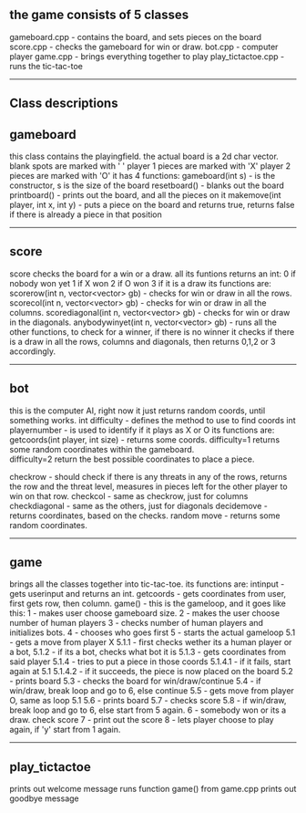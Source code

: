 the game consists of 5 classes
------------------------------
gameboard.cpp - contains the board, and sets pieces on the board
score.cpp - checks the gameboard for win or draw.
bot.cpp - computer player
game.cpp - brings everything together to play
play_tictactoe.cpp - runs the tic-tac-toe

______________________________
Class descriptions
------------------------------
gameboard
---------
this class contains the playingfield.
the actual board is a 2d char vector.
blank spots are marked with ' '
player 1 pieces are marked with 'X'
player 2 pieces are marked with 'O'
it has 4 functions:
gameboard(int s) - is the constructor, s is the size of the board
resetboard() - blanks out the board
printboard() - prints out the board, and all the pieces on it
makemove(int player, int x, int y) - puts a piece on the board and returns true, returns false if there is already a piece in that position
_______
score
-------
score checks the board for a win or a draw.
all its funtions returns an int:
0 if nobody won yet
1 if X won
2 if O won
3 if it is a draw
its functions are:
scorerow(int n, vector<vector<int>> gb) - checks for win or draw in all the rows.
scorecol(int n, vector<vector<int>> gb) - checks for win or draw in all the columns.
scorediagonal(int n, vector<vector<int>> gb) - checks for win or draw in the diagonals.
anybodywinyet(int n, vector<vector<int>> gb) - runs all the other functions, to check for a winner, if there is no winner it checks if there is a draw in all the rows, columns and diagonals, then returns 0,1,2 or 3 accordingly.

_______
bot
-------
this is the computer AI, right now it just returns random coords, until something works.
int difficulty - defines the method to use to find coords
int playernumber - is used to identify if it plays as X or O
its functions are:
getcoords(int player, int size) - returns some coords.
	difficulty=1 returns some random coordinates within the gameboard.	
	difficulty=2 return the best possible coordinates to place a piece.


checkrow - should check if there is any threats in any of the rows, returns the row and the threat level, measures in pieces left for the other player to win on that row.
checkcol - same as checkrow, just for columns
checkdiagonal - same as the others, just for diagonals
decidemove - returns coordinates, based on the checks.
random move - returns some random coordinates.

_________
game
---------
brings all the classes together into tic-tac-toe.
its functions are:
intinput - gets userinput and returns an int.
getcoords - gets coordinates from user, first gets row, then column.
game() - this is the gameloop, and it goes like this:
1 - makes user choose gameboard size.
2 - makes the user choose number of human players
3 - checks number of human players and initializes bots.
4 - chooses who goes first
5 - starts the actual gameloop
5.1 - gets a move from player X
5.1.1 - first checks wether its a human player or a bot, 
5.1.2 - if its a bot, checks what bot it is
5.1.3 - gets coordinates from said player
5.1.4 - tries to put a piece in those coords
5.1.4.1 - if it fails, start again at 5.1
5.1.4.2 - if it succeeds, the piece is now placed on the board
5.2 - prints board
5.3 - checks the board for win/draw/continue
5.4 - if win/draw, break loop and go to 6, else continue
5.5 - gets move from player O, same as loop 5.1
5.6 - prints board
5.7 - checks score
5.8 - if win/draw, break loop and go to 6, else start from 5 again.
6 - somebody won or its a draw. check score
7 - print out the score
8 - lets player choose to play again, if 'y' start from 1 again.

______________
play_tictactoe
--------------
prints out welcome message
runs function game() from game.cpp
prints out goodbye message
